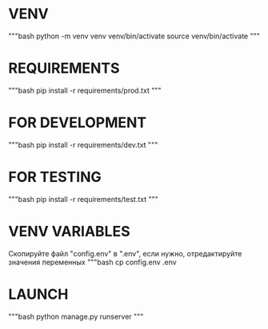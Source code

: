 # VENV
"""bash
python -m venv venv
venv/bin/activate
source venv/bin/activate
"""
# REQUIREMENTS
"""bash
pip install -r requirements/prod.txt
"""
# FOR DEVELOPMENT
"""bash
pip install -r requirements/dev.txt
"""

# FOR TESTING
"""bash
pip install -r requirements/test.txt
"""

# VENV VARIABLES
Скопируйте файл "config.env"  в ".env", если нужно, отредактируйте значения переменных
"""bash
cp config.env .env

# LAUNCH
"""bash
python manage.py runserver
"""